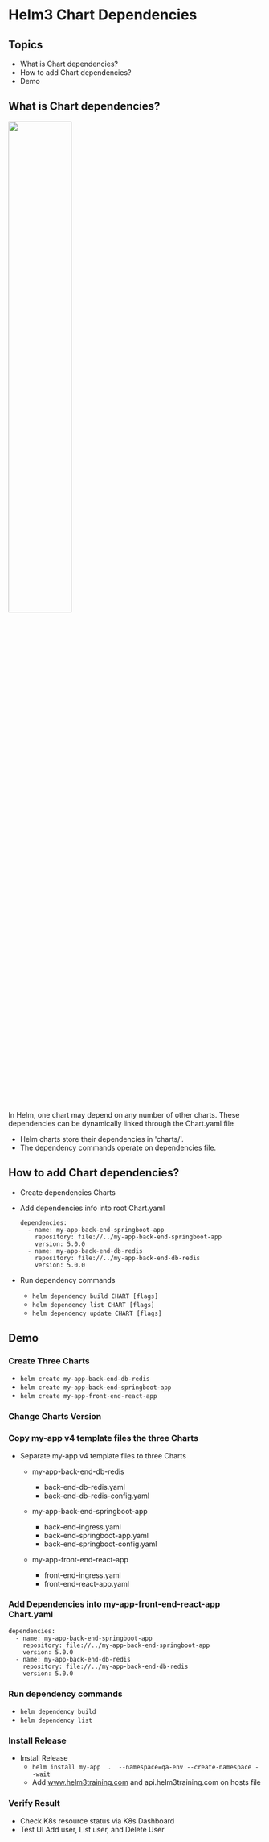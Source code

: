# Helm3 Chart Dependencies
## Topics  
- What is Chart dependencies?    
- How to add Chart dependencies?  
- Demo

## What is Chart dependencies? 
<image src= Helm3.jpg width=50%>   

In Helm, one chart may depend on any number of other charts.
These dependencies can be dynamically linked through the Chart.yaml file 
  - Helm charts store their dependencies in 'charts/'. 
  - The dependency commands operate on dependencies file.


## How to add Chart dependencies?
- Create dependencies Charts  
- Add dependencies info into root Chart.yaml
  ```
  dependencies:
    - name: my-app-back-end-springboot-app
      repository: file://../my-app-back-end-springboot-app
      version: 5.0.0
    - name: my-app-back-end-db-redis
      repository: file://../my-app-back-end-db-redis
      version: 5.0.0
  ``` 

- Run dependency commands
     - `helm dependency build CHART [flags]`    
     - `helm dependency list CHART [flags]` 
     - `helm dependency update CHART [flags]`  


##  Demo
### Create Three Charts
- `helm create my-app-back-end-db-redis`    
- `helm create my-app-back-end-springboot-app`    
- `helm create my-app-front-end-react-app` 
### Change Charts Version  

### Copy my-app v4 template files the three Charts 

- Separate my-app v4 template files to three Charts 
  - my-app-back-end-db-redis  
    - back-end-db-redis.yaml    
    - back-end-db-redis-config.yaml    
    
  - my-app-back-end-springboot-app     
    - back-end-ingress.yaml  
    - back-end-springboot-app.yaml  
    - back-end-springboot-config.yaml

  - my-app-front-end-react-app  
    - front-end-ingress.yaml     
    - front-end-react-app.yaml 

### Add Dependencies into my-app-front-end-react-app Chart.yaml
  ```
  dependencies:
    - name: my-app-back-end-springboot-app
      repository: file://../my-app-back-end-springboot-app
      version: 5.0.0
    - name: my-app-back-end-db-redis
      repository: file://../my-app-back-end-db-redis
      version: 5.0.0
  ```

###  Run dependency commands  
- `helm dependency build`   
- `helm dependency list` 

### Install Release

- Install Release
  - `helm install my-app  .  --namespace=qa-env --create-namespace --wait`
  - Add www.helm3training.com and api.helm3training.com on hosts file
### Verify Result
- Check K8s resource status via K8s Dashboard  
- Test UI Add user, List user, and Delete User
   
 


